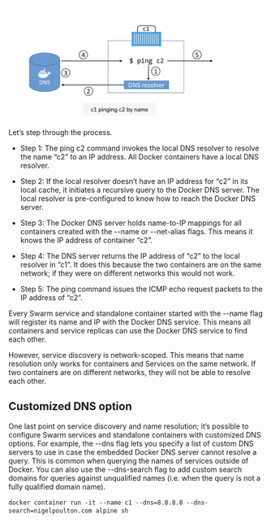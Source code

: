 
![](service_discovery.png)

Let’s step through the process.

- Step 1: The ping c2 command invokes the local DNS resolver to resolve the name “c2” to an IP address. All Docker containers have a local DNS resolver.

- Step 2: If the local resolver doesn’t have an IP address for “c2” in its local cache, it initiates a recursive query to the Docker DNS server. The local resolver is pre-configured to know how to reach the Docker DNS server.

- Step 3: The Docker DNS server holds name-to-IP mappings for all containers created with the --name or --net-alias flags. This means it knows the IP address of container “c2”.

- Step 4: The DNS server returns the IP address of “c2” to the local resolver in “c1”. It does this because the two containers are on the same network; if they were on different networks this would not work.

- Step 5: The ping command issues the ICMP echo request packets to the IP address of “c2”.

Every Swarm service and standalone container started with the --name flag will register its name and IP with the Docker DNS service. This means all containers and service replicas can use the Docker DNS service to find each other.

However, service discovery is network-scoped. This means that name resolution only works for containers and Services on the same network. If two containers are on different networks, they will not be able to resolve each other.

 


## Customized DNS option

One last point on service discovery and name resolution; it’s possible to configure Swarm services and standalone containers with customized DNS options. For example, the --dns flag lets you specify a list of custom DNS servers to use in case the embedded Docker DNS server cannot resolve a query. This is common when querying the names of services outside of Docker. You can also use the --dns-search flag to add custom search domains for queries against unqualified names (i.e. when the query is not a fully qualified domain name).

``` shell
docker container run -it --name c1 --dns=8.8.8.8 --dns-search=nigelpoulton.com alpine sh
```